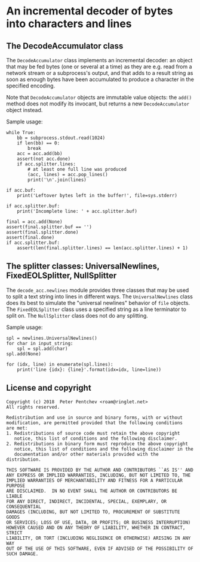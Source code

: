 # An incremental decoder of bytes into characters and lines

## The DecodeAccumulator class

The `DecodeAccumulator` class implements an incremental decoder: an object
that may be fed bytes (one or several at a time) as they are e.g. read
from a network stream or a subprocess's output, and that adds to a result
string as soon as enough bytes have been accumulated to produce a character
in the specified encoding.

Note that `DecodeAccumulator` objects are immutable value objects:
the `add()` method does not modify its invocant, but returns a new
`DecodeAccumulator` object instead.

Sample usage:

    while True:
        bb = subprocess.stdout.read(1024)
        if len(bb) == 0:
            break
        acc = acc.add(bb)
        assert(not acc.done)
        if acc.splitter.lines:
            # at least one full line was produced
            (acc, lines) = acc.pop_lines()
            print('\n'.join(lines)

    if acc.buf:
        print('Leftover bytes left in the buffer!', file=sys.stderr)

    if acc.splitter.buf:
        print('Incomplete line: ' + acc.splitter.buf)

    final = acc.add(None)
    assert(final.splitter.buf == '')
    assert(final.splitter.done)
    assert(final.done)
    if acc.splitter.buf:
        assert(len(final.splitter.lines) == len(acc.splitter.lines) + 1)

## The splitter classes: UniversalNewlines, FixedEOLSplitter, NullSplitter

The `decode_acc.newlines` module provides three classes that may be used to
split a text string into lines in different ways.  The `UniversalNewlines`
class does its best to simulate the "universal newlines" behavior of `file`
objects.  The `FixedEOLSplitter` class uses a specified string as a line
terminator to split on.  The `NullSplitter` class does not do any splitting.

Sample usage:

    spl = newlines.UniversalNewlines()
    for char in input_string:
        spl = spl.add(char)
    spl.add(None)

    for (idx, line) in enumerate(spl.lines):
        print('line {idx}: {line}'.format(idx=idx, line=line))

## License and copyright

    Copyright (c) 2018  Peter Pentchev <roam@ringlet.net>
    All rights reserved.

    Redistribution and use in source and binary forms, with or without
    modification, are permitted provided that the following conditions
    are met:
    1. Redistributions of source code must retain the above copyright
       notice, this list of conditions and the following disclaimer.
    2. Redistributions in binary form must reproduce the above copyright
       notice, this list of conditions and the following disclaimer in the
       documentation and/or other materials provided with the distribution.

    THIS SOFTWARE IS PROVIDED BY THE AUTHOR AND CONTRIBUTORS ``AS IS'' AND
    ANY EXPRESS OR IMPLIED WARRANTIES, INCLUDING, BUT NOT LIMITED TO, THE
    IMPLIED WARRANTIES OF MERCHANTABILITY AND FITNESS FOR A PARTICULAR PURPOSE
    ARE DISCLAIMED.  IN NO EVENT SHALL THE AUTHOR OR CONTRIBUTORS BE LIABLE
    FOR ANY DIRECT, INDIRECT, INCIDENTAL, SPECIAL, EXEMPLARY, OR CONSEQUENTIAL
    DAMAGES (INCLUDING, BUT NOT LIMITED TO, PROCUREMENT OF SUBSTITUTE GOODS
    OR SERVICES; LOSS OF USE, DATA, OR PROFITS; OR BUSINESS INTERRUPTION)
    HOWEVER CAUSED AND ON ANY THEORY OF LIABILITY, WHETHER IN CONTRACT, STRICT
    LIABILITY, OR TORT (INCLUDING NEGLIGENCE OR OTHERWISE) ARISING IN ANY WAY
    OUT OF THE USE OF THIS SOFTWARE, EVEN IF ADVISED OF THE POSSIBILITY OF
    SUCH DAMAGE.
